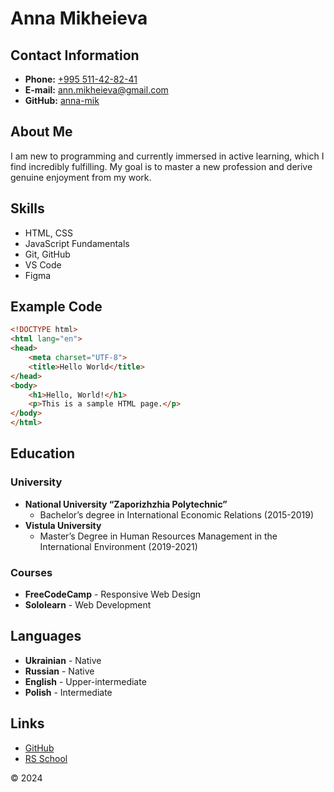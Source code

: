 # Anna Mikheieva

## Contact Information
- **Phone:** [+995 511-42-82-41](tel:+995511428241)
- **E-mail:** [ann.mikheieva@gmail.com](mailto:ann.mikheieva@gmail.com)
- **GitHub:** [anna-mik](https://github.com/anna-mik)

## About Me
I am new to programming and currently immersed in active learning, which I find incredibly fulfilling. My goal is to master a new profession and derive genuine enjoyment from my work.

## Skills
- HTML, CSS
- JavaScript Fundamentals
- Git, GitHub
- VS Code
- Figma

## Example Code
```html
<!DOCTYPE html>
<html lang="en">
<head>
    <meta charset="UTF-8">
    <title>Hello World</title>
</head>
<body>
    <h1>Hello, World!</h1>
    <p>This is a sample HTML page.</p>
</body>
</html>
```


## Education

### University
- **National University “Zaporizhzhia Polytechnic”**
  - Bachelor’s degree in International Economic Relations (2015-2019)
- **Vistula University**
  - Master’s Degree in Human Resources Management in the International Environment (2019-2021)

### Courses
- **FreeCodeCamp** - Responsive Web Design
- **Sololearn** - Web Development

## Languages
- **Ukrainian** - Native
- **Russian** - Native
- **English** - Upper-intermediate
- **Polish** - Intermediate

## Links
- [GitHub](https://github.com/anna-mik)
- [RS School](https://rs.school/js/)


© 2024
